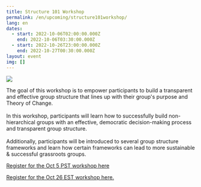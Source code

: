 ```yaml
---
title: Structure 101 Workshop
permalink: /en/upcoming/structure101workshop/
lang: en
dates:
  - start: 2022-10-06T02:00:00.000Z
    end: 2022-10-06T03:30:00.000Z
  - start: 2022-10-26T23:00:00.000Z
    end: 2022-10-27T00:30:00.000Z
layout: event
img: []
---
```

![](/media/2.png)

The goal of this workshop is to empower participants to build a transparent and effective group structure that lines up with their group's purpose and Theory of Change.\
\
In this workshop, participants will learn how to successfully build non-hierarchical groups with an effective, democratic decision-making process and transparent group structure.\
\
Additionally, participants will be introduced to several group structure frameworks and learn how certain frameworks can lead to more sustainable & successful grassroots groups.

[Register for the Oct 5 PST workshop here](https://us02web.zoom.us/meeting/register/tZArdOCtpjwoHNA1EXM_uivgqYru4TKQ0YL2)

[R﻿egister for the Oct 26 EST workshop here.](https://us02web.zoom.us/meeting/register/tZUqdO2qqzssHNY3VZRYZH4US_dq9MG2PxSc)[](https://us02web.zoom.us/meeting/register/tZArdOCtpjwoHNA1EXM_uivgqYru4TKQ0YL2)